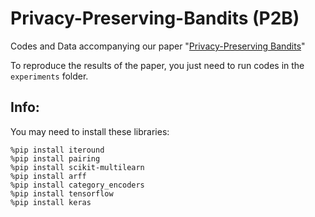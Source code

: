 # Privacy-Preserving-Bandits (P2B)
Codes and Data accompanying our paper "[Privacy-Preserving Bandits](https://arxiv.org/pdf/1909.04421.pdf
)"

To reproduce the results of the paper, you just need to run codes in the `experiments` folder.

## Info:
You may need to install these libraries:
```
%pip install iteround
%pip install pairing 
%pip install scikit-multilearn
%pip install arff
%pip install category_encoders
%pip install tensorflow
%pip install keras
```

